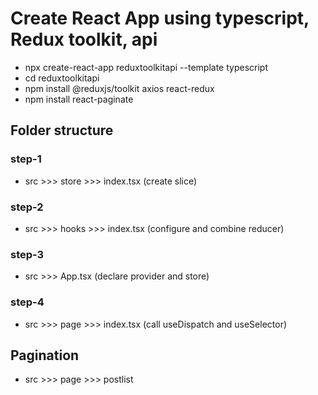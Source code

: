 # Create React App using typescript, Redux toolkit, api

- npx create-react-app reduxtoolkitapi --template typescript
- cd reduxtoolkitapi
- npm install @reduxjs/toolkit axios react-redux
- npm install react-paginate


## Folder structure
### step-1
- src >>> store >>> index.tsx (create slice)
### step-2
- src >>> hooks >>> index.tsx (configure and combine reducer)
### step-3
- src >>> App.tsx (declare provider and store)
### step-4
- src >>> page >>> index.tsx (call useDispatch and useSelector)

## Pagination
- src >>> page >>> postlist

